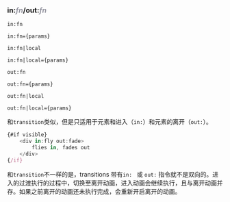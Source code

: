 ### in:<font color=#9595a0>*fn*</font>/out:<font color=#9595a0>*fn*</font>
```
in:fn
```
```
in:fn={params}
```
```
in:fn|local
```
```
in:fn|local={params}
```
```
out:fn
```
```
out:fn={params}
```
```
out:fn|local
```
```
out:fn|local={params}
```
和`transition`类似，但是只适用于元素和进入（`in:`）和元素的离开（`out:`）。

```js
{#if visible}
	<div in:fly out:fade>
		flies in, fades out
	</div>
{/if}
```

和`transition`不一样的是，transitions 带有`in: ` 或 `out:` 指令就不是双向的。进入的过渡执行的过程中，切换至离开动画，进入动画会继续执行，且与离开动画并存。如果之前离开的动画还未执行完成，会重新开启离开的动画。